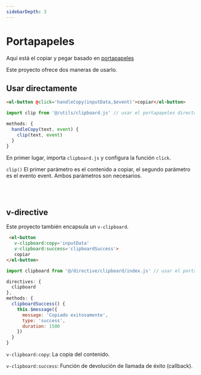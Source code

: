 ```yaml
---
sidebarDepth: 3
---
```


# Portapapeles

Aquí está el copiar y pegar basado en [portapapeles](https://github.com/zenorocha/clipboard.js)

Este proyecto ofrece dos maneras de usarlo.

## Usar directamente

```html
<el-button @click='handleCopy(inputData,$event)'>copiar</el-button>
```

```js
import clip from '@/utils/clipboard.js' // usar el portapapeles directamente

methods: {
  handleCopy(text, event) {
    clip(text, event)
  }
}
```

En primer lugar, importa `clipboard.js` y configura la función `click`.

`clip()` El primer parámetro es el contenido a copiar, el segundo parámetro es el evento event. Ambos parámetros son necesarios.

<br/>
<br/>

## v-directive

Este proyecto también encapsula un `v-clipboard`.

```html
 <el-button
   v-clipboard:copy='inputData'
   v-clipboard:success='clipboardSuccess'>
   copiar
</el-button>
```

```js
import clipboard from '@/directive/clipboard/index.js' // usar el portapapeles por v-directive

directives: {
  clipboard
},
methods: {
  clipboardSuccess() {
    this.$message({
      message: 'Copiado exitosamente',
      type: 'success',
      duration: 1500
    })
  }
}
```

`v-clipboard:copy`: La copia del contenido.

`v-clipboard:success`: Función de devolución de llamada de éxito (callback).
